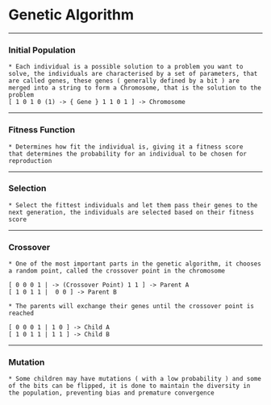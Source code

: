 # Genetic Algorithm
- - - -
### Initial Population

	* Each individual is a possible solution to a problem you want to solve, the individuals are characterised by a set of parameters, that are called genes, these genes ( generally defined by a bit ) are merged into a string to form a Chromosome, that is the solution to the problem
	[ 1 0 1 0 (1) -> { Gene } 1 1 0 1 ] -> Chromosome
- - - -

### Fitness Function

	* Determines how fit the individual is, giving it a fitness score  that determines the probability for an individual to be chosen for reproduction 
	
- - - -

### Selection

	* Select the fittest individuals and let them pass their genes to the next generation, the individuals are selected based on their fitness score
	
- - - -

### Crossover 

	* One of the most important parts in the genetic algorithm, it chooses a random point, called the crossover point in the chromosome
	
	[ 0 0 0 1 | -> (Crossover Point) 1 1 ] -> Parent A
	[ 1 0 1 1 |  0 0 ] -> Parent B

	* The parents will exchange their genes until the crossover point is reached
	
	[ 0 0 0 1 | 1 0 ] -> Child A
	[ 1 0 1 1 | 1 1 ] -> Child B
- - - -

### Mutation

	* Some children may have mutations ( with a low probability ) and some of the bits can be flipped, it is done to maintain the diversity in the population, preventing bias and premature convergence
